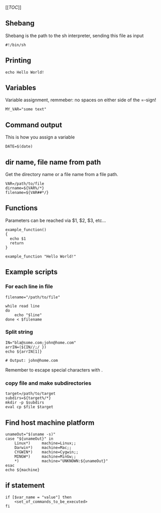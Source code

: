 [[_TOC_]]

## Shebang
Shebang is the path to the sh interpreter, sending this file as input
```console
#!/bin/sh
```

## Printing
```console
echo Hello World!
```

## Variables
Variable assignment, remmeber: no spaces on either side of the =-sign!
```console
MY_VAR="some text"
```

## Command output
This is how you assign a variable
```console
DATE=$(date)
```

## dir name, file name from path
Get the directory name or a file name from a file path.
```console
VAR=/path/to/file
dirname=${VAR%/*}
filename=${VAR##*/}
```

## Functions
Parameters can be reached via $1, $2, $3, etc...
```console
example_function()
{
  echo $1
  return
}

example_function "Hello World!"
```

## Example scripts

### For each line in file
```console
filename="/path/to/file"
 
while read line
do
    echo "$line"
done < $filename
```

### Split string
```console
IN="bla@some.com;john@home.com"
arrIN=(${IN//;/ })
echo ${arrIN[1]}

# Output: john@home.com
```
Remember to escape special characters with \.

### copy file and make subdirectories
```console
target=/path/to/target
subdirs=${target%/*}
mkdir -p $subdirs      
eval cp $file $target
```

## Find host machine platform
```console
unameOut="$(uname -s)"
case "${unameOut}" in
    Linux*)     machine=Linux;;
    Darwin*)    machine=Mac;;
    CYGWIN*)    machine=Cygwin;;
    MINGW*)     machine=MinGw;;
    *)          machine="UNKNOWN:${unameOut}"
esac
echo ${machine}
```

## if statement
```console
if [$var_name = "value"] then
    <set_of_commands_to_be_executed>
fi
```
